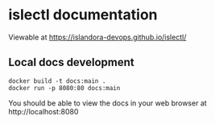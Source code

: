 # islectl documentation

Viewable at https://islandora-devops.github.io/islectl/

## Local docs development

```
docker build -t docs:main .
docker run -p 8080:80 docs:main
```

You should be able to view the docs in your web browser at http://localhost:8080